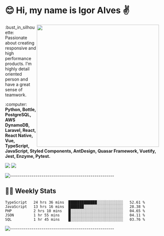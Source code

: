 # :blush: Hi, my name is Igor Alves :v:

<img src="https://github-readme-stats.vercel.app/api?username=iguit0&show_icons=true&count_private=true&theme=onedark" min-width="400px" max-width="400px" width="400px" align="right" />

<p align="left"> 
  :bust_in_silhouette: Passionate about creating responsive and high performance products.
  I'm highly detail oriented person and have a great sense of teamwork.
</p>

<p align="left">
  :computer: <strong>Python, Bottle, PostgreSQL, AWS DynamoDB, Laravel, React, React Native, Vue, TypeScript, JavaScript, Styled Components, AntDesign, Quasar Framework, Vuetify, Jest, Enzyme, Pytest.</strong>
</p>

<p align="left">
  <a href="https://www.linkedin.com/in/igor-lucio-alves" target="_blank" rel="noopener noreferrer" alt="Linkedin">
  <img src="https://img.shields.io/badge/LinkedIn-0077B5?style=for-the-badge&logo=linkedin&logoColor=white" /></a>

  <a href="https://t.me/iguit0" target="_blank" rel="noopener noreferrer" alt="Telegram">
  <img src="https://img.shields.io/badge/Telegram-2CA5E0?style=for-the-badge&logo=telegram&logoColor=white" /></a>
</p>

![-----------------------------------------------------](https://raw.githubusercontent.com/andreasbm/readme/master/assets/lines/aqua.png)

## :man_technologist: Weekly Stats
<!--START_SECTION:waka-->
```text
TypeScript   24 hrs 36 mins  █████████████░░░░░░░░░░░░   52.61 % 
JavaScript   13 hrs 16 mins  ███████░░░░░░░░░░░░░░░░░░   28.38 % 
PHP          2 hrs 10 mins   █░░░░░░░░░░░░░░░░░░░░░░░░   04.65 % 
JSON         1 hr 55 mins    █░░░░░░░░░░░░░░░░░░░░░░░░   04.11 % 
SQL          1 hr 45 mins    █░░░░░░░░░░░░░░░░░░░░░░░░   03.76 % 
```
<!--END_SECTION:waka-->
![-----------------------------------------------------](https://raw.githubusercontent.com/andreasbm/readme/master/assets/lines/aqua.png)

